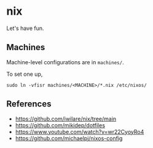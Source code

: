 # nix

Let's have fun.

## Machines

Machine-level configurations are in `machines/`.

To set one up,
```
sudo ln -vfisr machines/<MACHINE>/*.nix /etc/nixos/
```

## References

* https://github.com/iwilare/nix/tree/main
* https://github.com/mikidep/dotfiles
* https://www.youtube.com/watch?v=wr22CyoyRo4
* https://github.com/michaelpj/nixos-config

